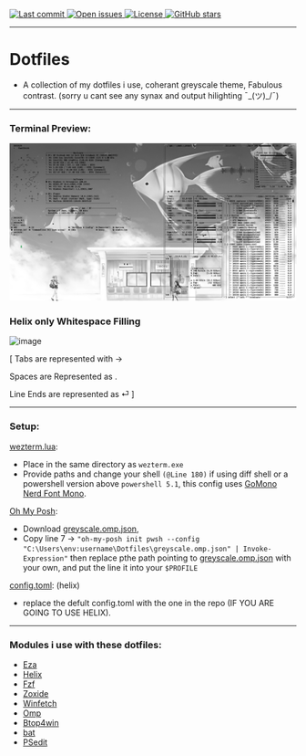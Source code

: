 <p>
  <a href="https://github.com/nodev7/nodevs-dotfiles/commits/main">
    <img src="https://img.shields.io/github/last-commit/nodev7/nodevs-dotfiles" alt="Last commit" />
  </a>
  <a href="https://github.com/nodev7/nodevs-dotfiles/issues">
    <img src="https://img.shields.io/github/issues/nodev7/nodevs-dotfiles" alt="Open issues" />
  </a>
  <a href="https://github.com/nodev7/nodevs-dotfiles/blob/main/LICENSE">
    <img src="https://img.shields.io/github/license/nodev7/nodevs-dotfiles" alt="License" />
  </a>
  <a href="https://github.com/nodev7/nodevs-dotfiles/stargazers">
    <img src="https://img.shields.io/github/stars/nodev7/nodevs-dotfiles?style=social" alt="GitHub stars" />
  </a>
</p>

---

# Dotfiles
- A collection of my dotfiles i use, coherant greyscale theme, Fabulous contrast. (sorry u cant see any synax and output hilighting ¯\_(ツ)_/¯)

---

### Terminal Preview:

![image](https://raw.githubusercontent.com/leastofthelords/dotfiles/refs/heads/main/Screenshots/Screenshot%202025-09-23%20181316.png)

### Helix only Whitespace Filling 

![image](https://github.com/user-attachments/assets/29e469c5-6318-4949-9d79-7f1fb36ac7fc)

[ Tabs are represented with →

Spaces are Represented as .

Line Ends are represented as ⏎ ]

---

### Setup:
[wezterm.lua](./wezterm.lua):
- Place in the same directory as `wezterm.exe`
- Provide paths and change your shell `(@Line 180)` if using diff shell or a powershell version above `powershell 5.1`, this config uses [GoMono Nerd Font Mono](https://www.nerdfonts.com/font-downloads).

[Oh My Posh](./greyscale.omp.json):
- Download [greyscale.omp.json](./greyscale.omp.json),
- Copy line 7 -> `"oh-my-posh init pwsh --config "C:\Users\env:username\Dotfiles\greyscale.omp.json" | Invoke-Expression"`  then replace pthe path pointing to [greyscale.omp.json](./greyscale.omp.json) with your own, and put the line it into your `$PROFILE`

[config.toml](./config.toml): (helix)
- replace the defult config.toml with the one in the repo (IF YOU ARE GOING TO USE HELIX).

---

### Modules i use with these dotfiles:

- [Eza](github.com/search?q=eza&type=repositories)
- [Helix](https://docs.helix-editor.com/install.html)
- [Fzf](https://github.com/junegunn/fzf)
- [Zoxide](https://github.com/ajeetdsouza/zoxide)
- [Winfetch](https://github.com/lptstr/winfetch)
- [Omp](https://ohmyposh.dev)
- [Btop4win](https://github.com/aristocratos/btop4win)
- [bat](https://github.com/sharkdp/bat)
- [PSedit](https://github.com/ironmansoftware/psedit)









